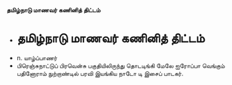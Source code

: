 **தமிழ்நாடு மாணவர் கணினித் திட்டம்**
- # தமிழ்நாடு மாணவர் கணினித் திட்டம்
- n. யாழ்ப்பாணர்
- பிரெஞ்சுநாட்டுப் பிரவென்சு பகுதியிலிருந்து தொடடிங்கி மேலே ஐரோப்பா வெங்கும் பதினோராம் நுற்றாண்டில் பரவி இயங்கிய நாடோ டி இசைப் பாடகர்.

